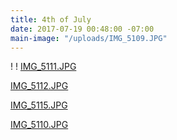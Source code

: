 ```yaml
---
title: 4th of July
date: 2017-07-19 00:48:00 -07:00
main-image: "/uploads/IMG_5109.JPG"
---
```



!
! [IMG_5111.JPG](/uploads/IMG_5111.JPG)

[IMG_5112.JPG](/uploads/IMG_5112.JPG)

[IMG_5115.JPG](/uploads/IMG_5115.JPG)

[IMG_5110.JPG](/uploads/IMG_5110.JPG)